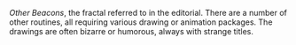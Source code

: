 *Other Beacons*, the fractal referred to in the editorial.  There are a number of other routines, all requiring various drawing or animation packages. The drawings are often bizarre or humorous, always with strange titles.
